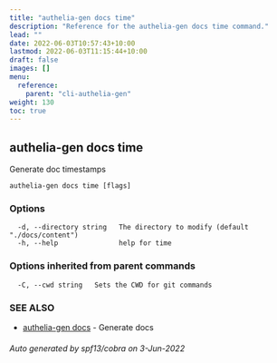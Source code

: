 ```yaml
---
title: "authelia-gen docs time"
description: "Reference for the authelia-gen docs time command."
lead: ""
date: 2022-06-03T10:57:43+10:00
lastmod: 2022-06-03T11:15:44+10:00
draft: false
images: []
menu:
  reference:
    parent: "cli-authelia-gen"
weight: 130
toc: true
---
```


## authelia-gen docs time

Generate doc timestamps

```
authelia-gen docs time [flags]
```

### Options

```
  -d, --directory string   The directory to modify (default "./docs/content")
  -h, --help               help for time
```

### Options inherited from parent commands

```
  -C, --cwd string   Sets the CWD for git commands
```

### SEE ALSO

* [authelia-gen docs](authelia-gen_docs.md)	 - Generate docs

###### Auto generated by spf13/cobra on 3-Jun-2022
